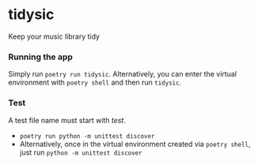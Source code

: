 # tidysic

Keep your music library tidy

### Running the app

Simply run `poetry run tidysic`. Alternatively, you can enter the virtual environment with `poetry shell` and then run `tidysic`.

### Test

A test file name must start with *test*.

* `poetry run python -m unittest discover`
* Alternatively, once in the virtual environment created via `poetry shell`, just run `python -m unittest discover`
